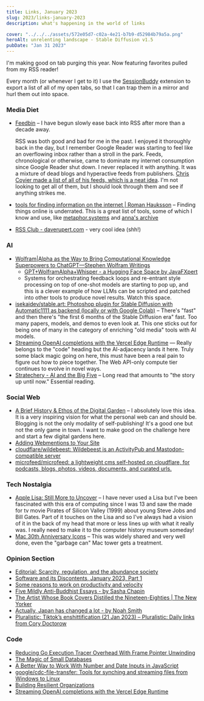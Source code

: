 ```yaml
---
title: Links, January 2023
slug: 2023/links-january-2023
description: what's happening in the world of links

cover: "../../../assets/572e05d7-c02a-4e21-b7b9-d52984b79a5a.png"
heroAlt: unrelenting landscape - Stable Diffusion v1.5
pubDate: "Jan 31 2023"
---
```


I'm making good on tab purging this year. Now featuring favorites pulled from my RSS reader!

Every month (or whenever I get to it) I use the [SessionBuddy](https://chrome.google.com/webstore/detail/session-buddy/edacconmaakjimmfgnblocblbcdcpbko) extension to export a list of all of my open tabs, so that I can trap them in a mirror and hurl them out into space.

### Media Diet

- [Feedbin](https://feedbin.com/) – I have begun slowly ease back into RSS after more than a decade away.

  RSS was both good and bad for me in the past. I enjoyed it thoroughly back in the day, but I remember Google Reader was starting to feel like an overflowing inbox rather than a stroll in the park. Feeds, chronological or otherwise, came to dominate my internet consumption since Google Reader shut down. I never replaced it with anything. It was a mixture of dead blogs and hyperactive feeds from publishers. [Chris Coyier made a list of all of his feeds, which is a neat idea](https://chriscoyier.net/2023/01/05/a-big-pile-of-personal-developer-designer-blogs-in-an-opml-file/). I'm not looking to get all of them, but I should look through them and see if anything strikes me.

- [tools for finding information on the internet | Roman Hauksson](https://roman.computer/finding_information/) – Finding things online is underrated. This is a great list of tools, some of which I know and use, like [metaphor.systems](https://metaphor.systems) and [anna's archive](https://annas-archive.org)
- [RSS Club - daverupert.com](https://daverupert.com/rss-club/) - very cool idea (shh!)

### AI

- [Wolfram|Alpha as the Way to Bring Computational Knowledge Superpowers to ChatGPT—Stephen Wolfram Writings](https://writings.stephenwolfram.com/2023/01/wolframalpha-as-the-way-to-bring-computational-knowledge-superpowers-to-chatgpt/)
  - [GPT+WolframAlpha+Whisper - a Hugging Face Space by JavaFXpert](https://huggingface.co/spaces/JavaFXpert/Chat-GPT-LangChain)
  - Systems for orchestrating feedback loops and re-entrant style processing on top of one-shot models are starting to pop up, and this is a clever example of how LLMs can be scripted and patched into other tools to produce novel results. Watch this space.
- [isekaidev/stable.art: Photoshop plugin for Stable Diffusion with Automatic1111 as backend (locally or with Google Colab)](https://github.com/isekaidev/stable.art) – There's "fast" and then there's "the first 6 months of the Stable Diffusion era" fast. Too many papers, models, and demos to even look at. This one sticks out for being one of many in the category of enriching "old media" tools with AI models.
- [Streaming OpenAI completions with the Vercel Edge Runtime](https://www.beskar.co/blog/streaming-openai-completions-vercel-edge) — Really belongs to the "code" heading but the AI-adjacency lands it here. Truly some black magic going on here, this must have been a real pain to figure out how to piece together. The Web API-only compute tier continues to evolve in novel ways.
- [Stratechery - AI and the Big Five](https://stratechery.com/2023/ai-and-the-big-five/) – Long read that amounts to "the story up until now." Essential reading.

### Social Web

- [A Brief History & Ethos of the Digital Garden](https://maggieappleton.com/garden-history) – I absolutely love this idea. It is a very inspiring vision for what the personal web can and should be. Blogging is not the only modality of self-publishing! It's a good one but not the only game in town. I want to make good on the challenge here and start a few digital gardens here.
- [Adding Webmentions to Your Site](https://rknight.me/adding-webmentions-to-your-site/)
- [cloudflare/wildebeest: Wildebeest is an ActivityPub and Mastodon-compatible server](https://github.com/cloudflare/wildebeest)
- [microfeed/microfeed: a lightweight cms self-hosted on cloudflare, for podcasts, blogs, photos, videos, documents, and curated urls.](https://github.com/microfeed/microfeed)

### Tech Nostalgia

- [Apple Lisa: Still More to Uncover](https://computerhistory.org/blog/apple-lisa-still-more-to-uncover/) – I have never used a Lisa but I've been fascinated with this era of computing since I was 13 and saw the made for tv movie Pirates of Silicon Valley (1999) about young Steve Jobs and Bill Gates. Part of it touches on the Lisa and so I've always had a vision of it in the back of my head that more or less lines up with what it really was. I really need to make it to the computer history museum someday!
- [Mac 30th Anniversary Icons](https://rknightuk.github.io/mac-30-font-svg/) – This was widely shared and very well done, even the "garbage can" Mac tower gets a treatment.

### Opinion Section

- [Editorial: Scarcity, regulation, and the abundance society](https://www.frontiersin.org/articles/10.3389/frma.2022.1104460/full)
- [Software and its Discontents, January 2023, Part 1](https://laughingmeme.org//2023/01/16/software-and-its-discontents-part-1.html)
- [Some reasons to work on productivity and velocity](https://danluu.com/productivity-velocity/)
- [Five Mildly Anti-Buddhist Essays - by Sasha Chapin](https://sashachapin.substack.com/p/five-mildly-anti-buddhist-essays)
- [The Artist Whose Book Covers Distilled the Nineteen-Eighties | The New Yorker](https://www.newyorker.com/books/page-turner/the-artist-whose-book-covers-distilled-the-nineteen-eighties)
- [Actually, Japan has changed a lot - by Noah Smith](https://noahpinion.substack.com/p/actually-japan-has-changed-a-lot)
- [Pluralistic: Tiktok’s enshittification (21 Jan 2023) – Pluralistic: Daily links from Cory Doctorow](https://pluralistic.net/2023/01/21/potemkin-ai/)

### Code

- [Reducing Go Execution Tracer Overhead With Frame Pointer Unwinding](https://blog.felixge.de/reducing-gos-execution-tracer-overhead-with-frame-pointer-unwinding/)
- [The Magic of Small Databases](https://tomcritchlow.com/2023/01/27/small-databases/)
- [A Better Way to Work With Number and Date Inputs in JavaScript](https://www.builder.io/blog/numbers-and-dates)
- [google/cdc-file-transfer: Tools for synching and streaming files from Windows to Linux](https://github.com/google/cdc-file-transfer)
- [Building Resilient Organizations](https://forgeorganizing.org/article/building-resilient-organizations)
- [Streaming OpenAI completions with the Vercel Edge Runtime](https://www.beskar.co/blog/streaming-openai-completions-vercel-edge)
